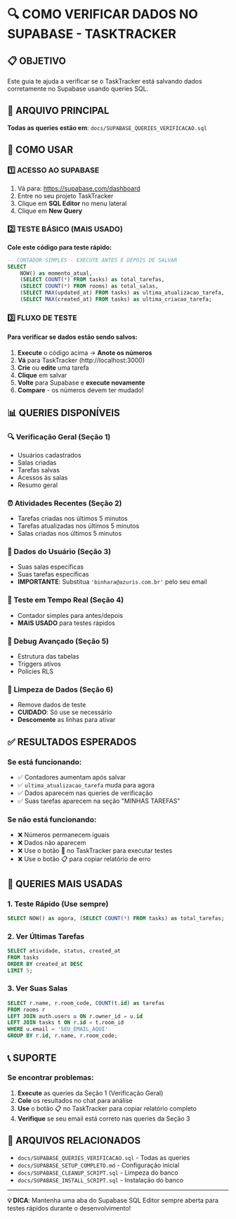 # 🔍 COMO VERIFICAR DADOS NO SUPABASE - TASKTRACKER

## 📋 OBJETIVO
Este guia te ajuda a verificar se o TaskTracker está salvando dados corretamente no Supabase usando queries SQL.

## 🎯 ARQUIVO PRINCIPAL
**Todas as queries estão em**: `docs/SUPABASE_QUERIES_VERIFICACAO.sql`

## 🚀 COMO USAR

### 1️⃣ **ACESSO AO SUPABASE**
1. Vá para: https://supabase.com/dashboard
2. Entre no seu projeto TaskTracker
3. Clique em **SQL Editor** no menu lateral
4. Clique em **New Query**

### 2️⃣ **TESTE BÁSICO (MAIS USADO)**

**Cole este código para teste rápido:**
```sql
-- CONTADOR SIMPLES - EXECUTE ANTES E DEPOIS DE SALVAR
SELECT 
    NOW() as momento_atual,
    (SELECT COUNT(*) FROM tasks) as total_tarefas,
    (SELECT COUNT(*) FROM rooms) as total_salas,
    (SELECT MAX(updated_at) FROM tasks) as ultima_atualizacao_tarefa,
    (SELECT MAX(created_at) FROM tasks) as ultima_criacao_tarefa;
```

### 3️⃣ **FLUXO DE TESTE**

#### **Para verificar se dados estão sendo salvos:**
1. **Execute** o código acima → **Anote os números**
2. **Vá** para TaskTracker (http://localhost:3000)
3. **Crie** ou **edite** uma tarefa
4. **Clique** em salvar
5. **Volte** para Supabase e **execute novamente**
6. **Compare** - os números devem ter mudado!

## 📊 **QUERIES DISPONÍVEIS**

### **🔍 Verificação Geral (Seção 1)**
- Usuários cadastrados
- Salas criadas
- Tarefas salvas
- Acessos às salas
- Resumo geral

### **⏰ Atividades Recentes (Seção 2)**
- Tarefas criadas nos últimos 5 minutos
- Tarefas atualizadas nos últimos 5 minutos
- Salas criadas nos últimos 5 minutos

### **👤 Dados do Usuário (Seção 3)**
- Suas salas específicas
- Suas tarefas específicas
- **IMPORTANTE**: Substitua `'binhara@azuris.com.br'` pelo seu email

### **🧪 Teste em Tempo Real (Seção 4)**
- Contador simples para antes/depois
- **MAIS USADO** para testes rápidos

### **🔧 Debug Avançado (Seção 5)**
- Estrutura das tabelas
- Triggers ativos
- Policies RLS

### **🧹 Limpeza de Dados (Seção 6)**
- Remove dados de teste
- **CUIDADO**: Só use se necessário
- **Descomente** as linhas para ativar

## ✅ **RESULTADOS ESPERADOS**

### **Se está funcionando:**
- ✅ Contadores aumentam após salvar
- ✅ `ultima_atualizacao_tarefa` muda para agora
- ✅ Dados aparecem nas queries de verificação
- ✅ Suas tarefas aparecem na seção "MINHAS TAREFAS"

### **Se não está funcionando:**
- ❌ Números permanecem iguais
- ❌ Dados não aparecem
- ❌ Use o botão 🧪 no TaskTracker para executar testes
- ❌ Use o botão 📋 para copiar relatório de erro

## 🎯 **QUERIES MAIS USADAS**

### **1. Teste Rápido (Use sempre)**
```sql
SELECT NOW() as agora, (SELECT COUNT(*) FROM tasks) as total_tarefas;
```

### **2. Ver Últimas Tarefas**
```sql
SELECT atividade, status, created_at 
FROM tasks 
ORDER BY created_at DESC 
LIMIT 5;
```

### **3. Ver Suas Salas**
```sql
SELECT r.name, r.room_code, COUNT(t.id) as tarefas
FROM rooms r
LEFT JOIN auth.users u ON r.owner_id = u.id
LEFT JOIN tasks t ON r.id = t.room_id
WHERE u.email = 'SEU_EMAIL_AQUI'
GROUP BY r.id, r.name, r.room_code;
```

## 📞 **SUPORTE**

### **Se encontrar problemas:**
1. **Execute** as queries da Seção 1 (Verificação Geral)
2. **Cole** os resultados no chat para análise
3. **Use** o botão 📋 no TaskTracker para copiar relatório completo
4. **Verifique** se seu email está correto nas queries da Seção 3

## 🔗 **ARQUIVOS RELACIONADOS**
- `docs/SUPABASE_QUERIES_VERIFICACAO.sql` - Todas as queries
- `docs/SUPABASE_SETUP_COMPLETO.md` - Configuração inicial
- `docs/SUPABASE_CLEANUP_SCRIPT.sql` - Limpeza do banco
- `docs/SUPABASE_INSTALL_SCRIPT.sql` - Instalação do banco

---
**💡 DICA**: Mantenha uma aba do Supabase SQL Editor sempre aberta para testes rápidos durante o desenvolvimento!